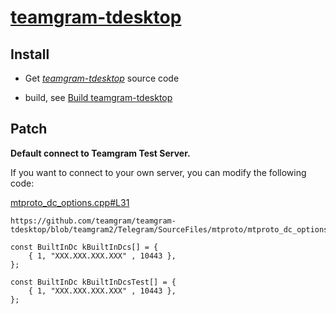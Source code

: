 # [teamgram-tdesktop](https://github.com/teamgram/teamgram-tdesktop)

## Install

- Get *[teamgram-tdesktop](https://github.com/teamgram/teamgram-tdesktop)* source code

- build, see [Build teamgram-tdesktop](https://github.com/teamgram/teamgram-tdesktop#build-instructions)

## Patch

**Default connect to Teamgram Test Server.**

If you want to connect to your own server, you can modify the following code:

[mtproto_dc_options.cpp#L31](https://github.com/teamgram/teamgram-tdesktop/blob/teamgram2/Telegram/SourceFiles/mtproto/mtproto_dc_options.cpp#L31)

```
https://github.com/teamgram/teamgram-tdesktop/blob/teamgram2/Telegram/SourceFiles/mtproto/mtproto_dc_options.cpp#L31

const BuiltInDc kBuiltInDcs[] = {
    { 1, "XXX.XXX.XXX.XXX" , 10443 },
};

const BuiltInDc kBuiltInDcsTest[] = {
    { 1, "XXX.XXX.XXX.XXX" , 10443 },
};

```
